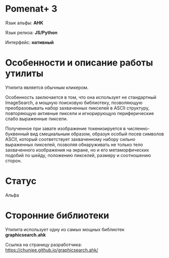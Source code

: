 # Pomenat+ 3

Язык альфы: **AHK**

Язык релиза: **JS/Python**

Интерфейс: **нативный**

# Особенности и описание работы утилиты
Утилита является обычным кликером.

Особенность заключается в том, что она использует не стандартный ImageSearch, а мощную поисковую библиотеку, позволяющую преобразовывать набор захваченных пикселей в ASCII структуру, повторяющую активные пиксели и игнорирующую периферические слабо выраженные пиксели.

Полученное при завате изображение токенизируется в численно-буквенный вид смециальным образом, образуя особый посев символов ASCII, который соответствует захваченному набору сильно выраженных пикселей, позволяя обнаруживать не только тело захваченного изображения на экране, но и его метаморфических подобий по шейду, положению пикселей, размеру и соотношению сторон.

# Статус
Альфа

# Сторонние библиотеки
Утилита использует одну из самых мощных библиотек **graphicsearch.ahk**

Ссылка на страницу разработчика: https://chunjee.github.io/graphicsearch.ahk/
